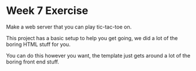 # Week 7 Exercise

Make a web server that you can play tic-tac-toe on.

This project has a basic setup to help you get going, we did a lot of the boring HTML stuff for you.

You can do this however you want, the template just gets around a lot of the boring front end stuff.